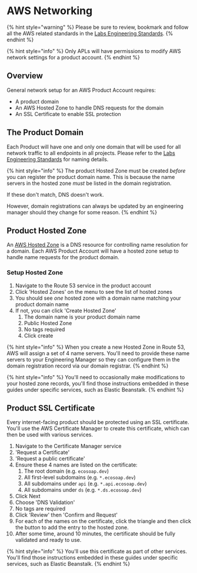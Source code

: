 # AWS Networking

{% hint style="warning" %}
Please be sure to review, bookmark and follow all the AWS related standards in the [Labs Engineering Standards](https://docs.labs.lambdaschool.com/standards/infrastructure/aws).
{% endhint %}

{% hint style="info" %}
Only APLs will have permissions to modify AWS network settings for a product account.
{% endhint %}

## Overview

General network setup for an AWS Product Account requires:

* A product domain
* An AWS Hosted Zone to handle DNS requests for the domain
* An SSL Certificate to enable SSL protection

## The Product Domain

Each Product will have one and only one domain that will be used for all network traffic to all endpoints in all projects. Please refer to the [Labs Engineering Standards](https://docs.labs.lambdaschool.com/standards/) for naming details.

{% hint style="info" %}
The product Hosted Zone must be created _before_ you can register the product domain name. This is because the name servers in the hosted zone _must_ be listed in the domain registration.

If these don't match, DNS doesn't work.

However, domain registrations can always be updated by an engineering manager should they change for some reason.
{% endhint %}

## Product Hosted Zone

An [AWS Hosted Zone](https://docs.aws.amazon.com/Route53/latest/DeveloperGuide/hosted-zones-working-with.html) is a DNS resource for controlling name resolution for a domain. Each AWS Product Account will have a hosted zone setup to handle name requests for the product domain.

### Setup Hosted Zone

1. Navigate to the Route 53 service in the product account
2. Click 'Hosted Zones' on the menu to see the list of hosted zones
3. You should see _one_ hosted zone with a domain name matching your product domain name
4. If not, you can click 'Create Hosted Zone'
   1. The domain name is your product domain name
   2. Public Hosted Zone
   3. No tags required
   4. Click create

{% hint style="info" %}
When you create a new Hosted Zone in Route 53, AWS will assign a set of 4 name servers. You'll need to provide these name servers to your Engineering Manager so they can configure them in the domain registration record via our domain registrar.
{% endhint %}

{% hint style="info" %}
You'll need to occasionally make modifications to your hosted zone records, you'll find those instructions embedded in these guides under specific services, such as Elastic Beanstalk.
{% endhint %}

## **Product SSL Certificate**

Every internet-facing product should be protected using an SSL certificate. You'll use the AWS Certificate Manager to create this certificate, which can then be used with various services.

1. Navigate to the Certificate Manager service
2. 'Request a Certificate'
3. 'Request a public certificate'
4. Ensure these 4 names are listed on the certificate:
   1. The root domain \(e.g. `ecosoap.dev`\)
   2. All first-level subdomains \(e.g. `*.ecosoap.dev`\)
   3. All subdomains under `api` \(e.g. `*.api.ecosoap.dev`\)
   4. All subdomains under `ds` \(e.g. `*.ds.ecosoap.dev`\)
5. Click Next
6. Choose 'DNS Validation'
7. No tags are required
8. Click 'Review' then 'Confirm and Request'
9. For each of the names on the certificate, click the triangle and then click the button to add the entry to the hosted zone.
10. After some time, around 10 minutes, the certificate should be fully validated and ready to use.

{% hint style="info" %}
You'll use this certificate as part of other services. You'll find those instructions embedded in these guides under specific services, such as Elastic Beanstalk.
{% endhint %}

